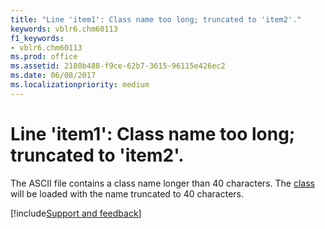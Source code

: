 ```yaml
---
title: "Line 'item1': Class name too long; truncated to 'item2'."
keywords: vblr6.chm60113
f1_keywords:
- vblr6.chm60113
ms.prod: office
ms.assetid: 2180b488-f9ce-62b7-3615-96115e426ec2
ms.date: 06/08/2017
ms.localizationpriority: medium
---
```



# Line 'item1': Class name too long; truncated to 'item2'.

The ASCII file contains a class name longer than 40 characters. The [class](../../Glossary/vbe-glossary.md#class) will be loaded with the name truncated to 40 characters.

[!include[Support and feedback](~/includes/feedback-boilerplate.md)]